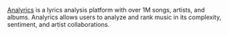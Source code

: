 [Analyrics](analyrics.info) is a lyrics analysis platform with over 1M songs, artists, and albums. Analyrics allows users to analyze and rank music in its complexity, sentiment, and artist collaborations.

